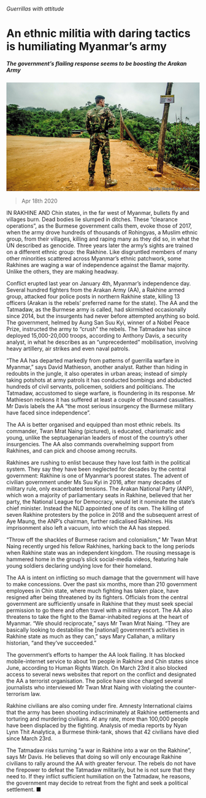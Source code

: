 ###### Guerrillas with attitude

# An ethnic militia with daring tactics is humiliating Myanmar’s army 

##### The government’s flailing response seems to be boosting the Arakan Army 

![image](images/20200418_ASP002_0.jpg) 

> Apr 18th 2020 

IN RAKHINE AND Chin states, in the far west of Myanmar, bullets fly and villages burn. Dead bodies lie slumped in ditches. These “clearance operations”, as the Burmese government calls them, evoke those of 2017, when the army drove hundreds of thousands of Rohingyas, a Muslim ethnic group, from their villages, killing and raping many as they did so, in what the UN described as genocide. Three years later the army’s sights are trained on a different ethnic group: the Rakhine. Like disgruntled members of many other minorities scattered across Myanmar’s ethnic patchwork, some Rakhines are waging a war of independence against the Bamar majority. Unlike the others, they are making headway. 

Conflict erupted last year on January 4th, Myanmar’s independence day. Several hundred fighters from the Arakan Army (AA), a Rakhine armed group, attacked four police posts in northern Rakhine state, killing 13 officers (Arakan is the rebels’ preferred name for the state). The AA and the Tatmadaw, as the Burmese army is called, had skirmished occasionally since 2014, but the insurgents had never before attempted anything so bold. The government, helmed by Aung San Suu Kyi, winner of a Nobel Peace Prize, instructed the army to “crush” the rebels. The Tatmadaw has since deployed 15,000-20,000 troops, according to Anthony Davis, a security analyst, in what he describes as an “unprecedented” mobilisation, involving heavy artillery, air strikes and even naval patrols. 


“The AA has departed markedly from patterns of guerrilla warfare in Myanmar,” says David Mathieson, another analyst. Rather than hiding in redoubts in the jungle, it also operates in urban areas; instead of simply taking potshots at army patrols it has conducted bombings and abducted hundreds of civil servants, policemen, soldiers and politicians. The Tatmadaw, accustomed to siege warfare, is floundering in its response. Mr Mathieson reckons it has suffered at least a couple of thousand casualties. Mr Davis labels the AA “the most serious insurgency the Burmese military have faced since independence”.

The AA is better organised and equipped than most ethnic rebels. Its commander, Twan Mrat Naing (pictured), is educated, charismatic and young, unlike the septuagenarian leaders of most of the country’s other insurgencies. The AA also commands overwhelming support from Rakhines, and can pick and choose among recruits. 

Rakhines are rushing to enlist because they have lost faith in the political system. They say they have been neglected for decades by the central government: Rakhine is one of Myanmar’s poorest states. The advent of civilian government under Ms Suu Kyi in 2016, after many decades of military rule, only exacerbated tensions. The Arakan National Party (ANP), which won a majority of parliamentary seats in Rakhine, believed that her party, the National League for Democracy, would let it nominate the state’s chief minister. Instead the NLD appointed one of its own. The killing of seven Rakhine protesters by the police in 2018 and the subsequent arrest of Aye Maung, the ANP’s chairman, further radicalised Rakhines. His imprisonment also left a vacuum, into which the AA has stepped. 

“Throw off the shackles of Burmese racism and colonialism,” Mr Twan Mrat Naing recently urged his fellow Rakhines, harking back to the long periods when Rakhine state was an independent kingdom. The rousing message is hammered home in the group’s slick social-media videos, featuring hale young soldiers declaring undying love for their homeland.

The AA is intent on inflicting so much damage that the government will have to make concessions. Over the past six months, more than 210 government employees in Chin state, where much fighting has taken place, have resigned after being threatened by its fighters. Officials from the central government are sufficiently unsafe in Rakhine that they must seek special permission to go there and often travel with a military escort. The AA also threatens to take the fight to the Bamar-inhabited regions at the heart of Myanmar. “We should reciprocate,” says Mr Twan Mrat Naing. “They are basically looking to destabilise the [national] government’s activities in Rakhine state as much as they can,” says Mary Callahan, a military historian, “and they’ve succeeded.” 

The government’s efforts to hamper the AA look flailing. It has blocked mobile-internet service to about 1m people in Rakhine and Chin states since June, according to Human Rights Watch. On March 23rd it also blocked access to several news websites that report on the conflict and designated the AA a terrorist organisation. The police have since charged several journalists who interviewed Mr Twan Mrat Naing with violating the counter-terrorism law. 

Rakhine civilians are also coming under fire. Amnesty International claims that the army has been shooting indiscriminately at Rakhine settlements and torturing and murdering civilians. At any rate, more than 100,000 people have been displaced by the fighting. Analysis of media reports by Nyan Lynn Thit Analytica, a Burmese think-tank, shows that 42 civilians have died since March 23rd.

The Tatmadaw risks turning “a war in Rakhine into a war on the Rakhine”, says Mr Davis. He believes that doing so will only encourage Rakhine civilians to rally around the AA with greater fervour. The rebels do not have the firepower to defeat the Tatmadaw militarily, but he is not sure that they need to. If they inflict sufficient humiliation on the Tatmadaw, he reasons, the government may decide to retreat from the fight and seek a political settlement. ■

